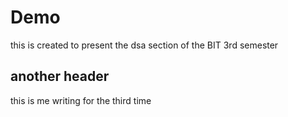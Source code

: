# Demo 
this is created to present the dsa section of the BIT 3rd semester 

## another header
this is me writing for the third time 


